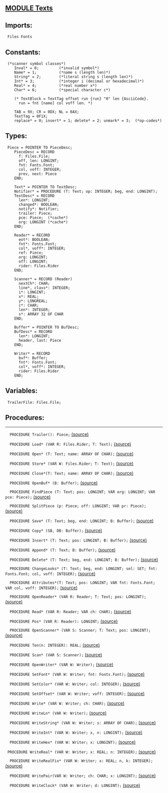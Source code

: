 
## [MODULE Texts](https://github.com/io-core/Edit/blob/main/Texts.Mod)

  ## Imports:
` Files Fonts`

## Constants:
```
 (*scanner symbol classes*)
    Inval* = 0;         (*invalid symbol*)
    Name* = 1;          (*name s (length len)*)
    String* = 2;        (*literal string s (length len)*)
    Int* = 3;           (*integer i (decimal or hexadecimal)*)
    Real* = 4;          (*real number x*)
    Char* = 6;          (*special character c*)

    (* TextBlock = TextTag offset run {run} "0" len {AsciiCode}.
      run = fnt [name] col voff len. *)

    TAB = 9X; CR = 0DX; NL = 0AX; 
    TextTag = 0F1X;
    replace* = 0; insert* = 1; delete* = 2; unmark* = 3;  (*op-codes*)

```
## Types:
```
 Piece = POINTER TO PieceDesc;
    PieceDesc = RECORD
      f: Files.File;
      off, len: LONGINT;
      fnt: Fonts.Font;
      col, voff: INTEGER;
      prev, next: Piece
    END;

    Text* = POINTER TO TextDesc;
    Notifier* = PROCEDURE (T: Text; op: INTEGER; beg, end: LONGINT);
    TextDesc* = RECORD
      len*: LONGINT;
      changed*: BOOLEAN;
      notify*: Notifier;
      trailer: Piece;
      pce: Piece;  (*cache*)
      org: LONGINT (*cache*)
    END;

    Reader* = RECORD
      eot*: BOOLEAN;
      fnt*: Fonts.Font;
      col*, voff*: INTEGER;
      ref: Piece;
      org: LONGINT;
      off: LONGINT;
      rider: Files.Rider
    END;

    Scanner* = RECORD (Reader)
      nextCh*: CHAR;
      line*, class*: INTEGER;
      i*: LONGINT;
      x*: REAL;
      y*: LONGREAL;
      c*: CHAR;
      len*: INTEGER;
      s*: ARRAY 32 OF CHAR
    END;

    Buffer* = POINTER TO BufDesc;
    BufDesc* = RECORD
      len*: LONGINT;
      header, last: Piece
    END;

    Writer* = RECORD
      buf*: Buffer;
      fnt*: Fonts.Font;
      col*, voff*: INTEGER;
      rider: Files.Rider
    END;     

```
## Variables:
```
 TrailerFile: Files.File;

```
## Procedures:
---

`  PROCEDURE Trailer(): Piece;` [(source)](https://github.com/io-orig/System/blob/main/Texts.Mod#L81)


`  PROCEDURE Load* (VAR R: Files.Rider; T: Text);` [(source)](https://github.com/io-orig/System/blob/main/Texts.Mod#L87)


`  PROCEDURE Open* (T: Text; name: ARRAY OF CHAR);` [(source)](https://github.com/io-orig/System/blob/main/Texts.Mod#L113)


`  PROCEDURE Store* (VAR W: Files.Rider; T: Text);` [(source)](https://github.com/io-orig/System/blob/main/Texts.Mod#L131)


`  PROCEDURE Close*(T: Text; name: ARRAY OF CHAR);` [(source)](https://github.com/io-orig/System/blob/main/Texts.Mod#L165)


`  PROCEDURE OpenBuf* (B: Buffer);` [(source)](https://github.com/io-orig/System/blob/main/Texts.Mod#L173)


`  PROCEDURE FindPiece (T: Text; pos: LONGINT; VAR org: LONGINT; VAR pce: Piece);` [(source)](https://github.com/io-orig/System/blob/main/Texts.Mod#L178)


`  PROCEDURE SplitPiece (p: Piece; off: LONGINT; VAR pr: Piece);` [(source)](https://github.com/io-orig/System/blob/main/Texts.Mod#L190)


`  PROCEDURE Save* (T: Text; beg, end: LONGINT; B: Buffer);` [(source)](https://github.com/io-orig/System/blob/main/Texts.Mod#L205)


`  PROCEDURE Copy* (SB, DB: Buffer);` [(source)](https://github.com/io-orig/System/blob/main/Texts.Mod#L223)


`  PROCEDURE Insert* (T: Text; pos: LONGINT; B: Buffer);` [(source)](https://github.com/io-orig/System/blob/main/Texts.Mod#L232)


`  PROCEDURE Append* (T: Text; B: Buffer);` [(source)](https://github.com/io-orig/System/blob/main/Texts.Mod#L251)


`  PROCEDURE Delete* (T: Text; beg, end: LONGINT; B: Buffer);` [(source)](https://github.com/io-orig/System/blob/main/Texts.Mod#L255)


`  PROCEDURE ChangeLooks* (T: Text; beg, end: LONGINT; sel: SET; fnt: Fonts.Font; col, voff: INTEGER);` [(source)](https://github.com/io-orig/System/blob/main/Texts.Mod#L273)


`  PROCEDURE Attributes*(T: Text; pos: LONGINT; VAR fnt: Fonts.Font; VAR col, voff: INTEGER);` [(source)](https://github.com/io-orig/System/blob/main/Texts.Mod#L290)


`  PROCEDURE OpenReader* (VAR R: Reader; T: Text; pos: LONGINT);` [(source)](https://github.com/io-orig/System/blob/main/Texts.Mod#L297)


`  PROCEDURE Read* (VAR R: Reader; VAR ch: CHAR);` [(source)](https://github.com/io-orig/System/blob/main/Texts.Mod#L304)


`  PROCEDURE Pos* (VAR R: Reader): LONGINT;` [(source)](https://github.com/io-orig/System/blob/main/Texts.Mod#L315)


`  PROCEDURE OpenScanner* (VAR S: Scanner; T: Text; pos: LONGINT);` [(source)](https://github.com/io-orig/System/blob/main/Texts.Mod#L321)


`  PROCEDURE Ten(n: INTEGER): REAL;` [(source)](https://github.com/io-orig/System/blob/main/Texts.Mod#L329)


`  PROCEDURE Scan* (VAR S: Scanner);` [(source)](https://github.com/io-orig/System/blob/main/Texts.Mod#L339)


`  PROCEDURE OpenWriter* (VAR W: Writer);` [(source)](https://github.com/io-orig/System/blob/main/Texts.Mod#L406)


`  PROCEDURE SetFont* (VAR W: Writer; fnt: Fonts.Font);` [(source)](https://github.com/io-orig/System/blob/main/Texts.Mod#L412)


`  PROCEDURE SetColor* (VAR W: Writer; col: INTEGER);` [(source)](https://github.com/io-orig/System/blob/main/Texts.Mod#L416)


`  PROCEDURE SetOffset* (VAR W: Writer; voff: INTEGER);` [(source)](https://github.com/io-orig/System/blob/main/Texts.Mod#L420)


`  PROCEDURE Write* (VAR W: Writer; ch: CHAR);` [(source)](https://github.com/io-orig/System/blob/main/Texts.Mod#L424)


`  PROCEDURE WriteLn* (VAR W: Writer);` [(source)](https://github.com/io-orig/System/blob/main/Texts.Mod#L437)


`  PROCEDURE WriteString* (VAR W: Writer; s: ARRAY OF CHAR);` [(source)](https://github.com/io-orig/System/blob/main/Texts.Mod#L441)


`  PROCEDURE WriteInt* (VAR W: Writer; x, n: LONGINT);` [(source)](https://github.com/io-orig/System/blob/main/Texts.Mod#L447)


`  PROCEDURE WriteHex* (VAR W: Writer; x: LONGINT);` [(source)](https://github.com/io-orig/System/blob/main/Texts.Mod#L463)


` PROCEDURE WriteReal* (VAR W: Writer; x: REAL; n: INTEGER);` [(source)](https://github.com/io-orig/System/blob/main/Texts.Mod#L474)


`  PROCEDURE WriteRealFix* (VAR W: Writer; x: REAL; n, k: INTEGER);` [(source)](https://github.com/io-orig/System/blob/main/Texts.Mod#L504)


`  PROCEDURE WritePair(VAR W: Writer; ch: CHAR; x: LONGINT);` [(source)](https://github.com/io-orig/System/blob/main/Texts.Mod#L525)


`  PROCEDURE WriteClock* (VAR W: Writer; d: LONGINT);` [(source)](https://github.com/io-orig/System/blob/main/Texts.Mod#L530)

